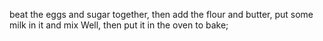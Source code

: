 beat the eggs and sugar together, then add the flour and butter, put some milk in it and mix Well, then put it in the oven to bake;
